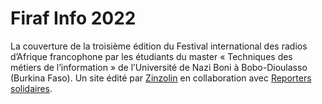 # Firaf Info 2022

La couverture de la troisième édition du Festival international des radios d’Afrique francophone par les étudiants du master « Techniques des métiers de l’information » de l’Université de Nazi Boni à Bobo-Dioulasso (Burkina Faso). Un site édité par [Zinzolin](https://zinzolin.org) en collaboration avec [Reporters solidaires](https://reporterssolidaires.com).